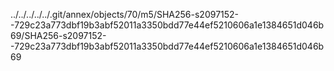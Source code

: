 ../../../../../.git/annex/objects/70/m5/SHA256-s2097152--729c23a773dbf19b3abf52011a3350bdd77e44ef5210606a1e1384651d046b69/SHA256-s2097152--729c23a773dbf19b3abf52011a3350bdd77e44ef5210606a1e1384651d046b69